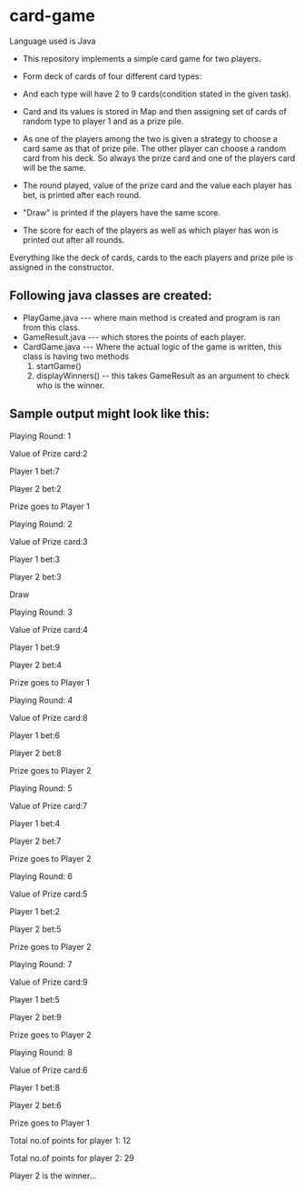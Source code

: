 # card-game
Language used is Java

* This repository implements a simple card game for two players.

* Form deck of cards of four different card types:
* And each type will have 2 to 9 cards(condition stated in the given task).
* Card and its values is stored in Map and then assigning set of cards of random type to player 1 and as a prize pile.
* As one of the players among the two is given a strategy to choose a card same as that of prize pile. The other player can choose a random card from his deck. So always the prize card and one of the players card will be the same. 
* The round played,  value of the prize card and the value each player has bet, is printed after each round. 
* "Draw" is printed if the players have the same score. 
* The score for each of the players as well as which player has won is printed out after all rounds.

Everything like the deck of cards, cards to the each players and prize pile is assigned in the constructor.

## Following java classes are created:

* PlayGame.java --- where main method is created and program is ran from this class.
* GameResult.java --- which stores the points of each player.
* CardGame.java --- Where the actual logic of the game is written, this class is having two methods
    1. startGame()
    2. displayWinners() -- this takes GameResult as an argument to check who is the winner.
  
## Sample output might look like this:

Playing Round: 1

Value of Prize card:2

Player 1 bet:7

Player 2 bet:2

Prize goes to Player 1

Playing Round: 2

Value of Prize card:3

Player 1 bet:3

Player 2 bet:3

Draw

Playing Round: 3

Value of Prize card:4

Player 1 bet:9

Player 2 bet:4

Prize goes to Player 1

Playing Round: 4

Value of Prize card:8

Player 1 bet:6

Player 2 bet:8

Prize goes to Player 2

Playing Round: 5

Value of Prize card:7

Player 1 bet:4

Player 2 bet:7

Prize goes to Player 2

Playing Round: 6

Value of Prize card:5

Player 1 bet:2

Player 2 bet:5

Prize goes to Player 2

Playing Round: 7

Value of Prize card:9

Player 1 bet:5

Player 2 bet:9

Prize goes to Player 2

Playing Round: 8

Value of Prize card:6

Player 1 bet:8

Player 2 bet:6

Prize goes to Player 1

Total no.of points for player 1: 12

Total no.of points for player 2: 29

Player 2 is the winner...



